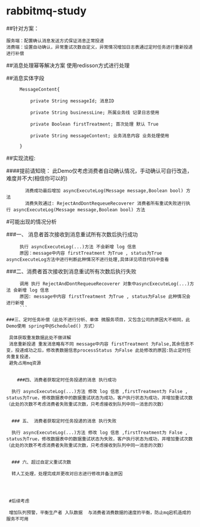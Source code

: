 # rabbitmq-study
 
   ##针对方案：  
 
    服务端：配置确认消息发送方式保证消息正常投递  
    消费端：设置自动确认，异常重试次数自定义，异常情况增加日志表通过定时任务进行重新投递进行补偿  
   
   ##消息处理幂等解决方案
      使用redisson方式进行处理

##消息实体字段

```
     MessageContent{
   
         private String messageId; 消息ID
     
         private String businessLine; 所属业务线 记录日志使用
     
         private Boolean firstTreatment; 首次处理 默认 True
     
         private String messageContent; 业务消息内容 业务处理使用
         
     }
```

     
##实现流程:

 ####提前请知晓：
   此Demo仅考虑消费者自动确认情况，手动确认可自行改造，难度并不大(相信你可以的)
   
```
       消费成功最后增加 asyncExecuteLog(Message message,Boolean bool) 方法
       消费失败通过: RejectAndDontRequeueRecoverer 消费者所有重试失败进行执行 asyncExecuteLog(Message message,Boolean bool) 方法
 ```


#可能出现的情况分析

###一、 消息者首次接收到消息重试所有次数后执行成功

```
     执行 asyncExecuteLog(...)方法 不会新增 log 信息
     原因：message中内容 firstTreatment 为True , status为True  asyncExecuteLog方法中进行判断此种情况不进行处理,具体详见项目代码中查看
```

###二、消费者首次接收到消息重试所有次数后执行失败

```
     调用 执行 RejectAndDontRequeueRecoverer 对象中asyncExecuteLog(...)方法 会新增 log 信息 
     原因: message中内容 firstTreatment 为True , status为False 此种情况会进行新增
     ```

###三、定时任务补偿（此处不进行分析、单体 微服务项目，又包含公司的原因大不相同，此Demo使用 spring中@Scheduled() 方式）

```
     具体获取重发数据此处不做详解
     消息重新投递 重发消息略有不同 message中内容 firstTreatment 为False,其余信息不变，投递成功之后，修改表数据信息processStatus 为False 此处修改的原因:防止定时任务重复投递，
     避免占用mq资源
```

    ###四、消费者获取定时任务投递的消息 执行成功
```

      执行 asyncExecuteLog(...)方法 修改 log 信息 ,firstTreatment为 False , status为True，修改数据表中的数据重试状态为成功，客户执行状态为成功，并增加重试次数（此处的次数不考虑消费者失败重试次数，只考虑接收到队列中同一消息的次数）
 ```

   ### 五、 消费者获取定时任务投递的消息 执行失败
```

      执行 asyncExecuteLog(...)方法 修改 log 信息 ,firstTreatment为 False , status为True，修改数据表中的数据重试状态为失败，客户执行状态为成功，并增加重试次数（此处的次数不考虑消费者失败重试次数，只考虑接收到队列中同一消息的次数）
```

  ### 六、超过自定义重试次数
```
      转人工处理，处理完成并更改对日志进行修改并备注原因
  ```

  
  
   #后续考虑

   增加队列预警，平衡生产者 入队数据  与消费者消费数据的速度的平衡，防止mq宕机造成的服务不可用
